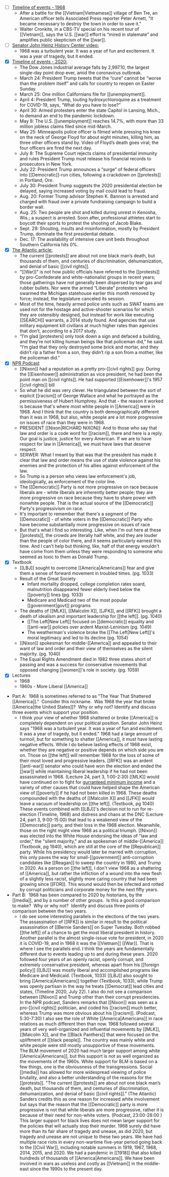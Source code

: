 - [ ] [Timeline of events - 1968](https://www.smithsonianmag.com/history/timeline-seismic-180967503/)
    - After a battle for the [[Vietnam|Vietnamese]] village of Ben Tre, an American officer tells Associated Press reporter Peter Arnett, "It became necessary to destroy the town in order to save it."
    - Walter Cronkite, in a CBS-TV special on his recent tour of [[Vietnam]], says the U.S. [[war]] effort is “mired in stalemate” and amplifies public skepticism of the [[war]].
- [ ] [Senator John Heinz History Center video:](https://www.youtube.com/watch?v=w2Pcwq6m-9s)
    -  1968 was a turbulent year. It was a year of fun and excitement. It was a year of tragedy, but it ended.
- [x] [Timeline of events - 2020:](https://www.latimes.com/california/story/2020-12-18/what-a-year-it-was-a-2020-timeline)
    - The Dow Jones industrial average falls by 2,997.10, the largest single-day point drop ever, amid the coronavirus outbreak.
    - March 24: President Trump tweets that the “cure” cannot be “worse than the problem itself” and calls for country to reopen on Easter Sunday.
    - March 25: One million Californians file for [[unemployment]].
    - April 4: President Trump, touting hydroxychloroquine as a treatment for COVID-19, says, “What do you have to lose?”
    - April 30: Armed protesters enter the state Capitol in Lansing, Mich., to demand an end to the pandemic lockdown.
    - May 8: The U.S. [[unemployment]] reaches 14.7%, with more than 33 million jobless claims filed since mid-March.
    - May 25: Minneapolis police officer is filmed while pressing his knee on the neck of George Floyd for about eight minutes, killing him, as three other officers stand by. Video of Floyd’s death goes viral; the four officers are fired the next day.
    - July 8: The Supreme Court rejects claims of presidential immunity and rules President Trump must release his financial records to prosecutors in New York.
    - July 22: President Trump announces a “surge” of federal officers into [[Democratic]]-run cities, following a crackdown on [[protests]] in Portland, Ore.
    - July 30: President Trump suggests the 2020 presidential election be delayed, saying increased voting by mail could lead to fraud.
    - Aug. 20: Former Trump advisor Stephen K. Bannon is arrested and charged with fraud over a private fundraising campaign to build a border wall.
    - Aug. 25: Two people are shot and killed during unrest in Kenosha, Wis.; a suspect is arrested. Soon after, professional athletes start to boycott their sports to protest the shooting of Jacob Blake.
    - Sept. 29: Shouting, insults and misinformation, mostly by President Trump, dominate the first presidential debate.
    - Dec. 17: The availability of intensive care unit beds throughout Southern California hits 0%.
- [x] [The Atlantic article:](https://www.theatlantic.com/ideas/archive/2020/05/1968-and-2020-lessons-from-americas-worst-year-so-far/612415/)
    - The current [[protests]] are about not one black man’s death, but thousands of them, and centuries of discrimination, dehumanization, and denial of basic [[civil rights]].
    - “[[War]]” is not how public officials have referred to the [[protests]] by pro-Confederate and white-nationalist groups in recent years; those gatherings have not generally been dispersed by tear gas and rubber bullets. Nor were the armed “Liberate” protesters who swarmed the Michigan statehouse earlier this month removed by force; instead, the legislature canceled its session. 
    - Most of the time, heavily armed police units such as SWAT teams are used not for the hostage and active-shooter scenarios for which they are ostensibly designed, but instead for work like executing [[SEARCH]] warrants, a 2014 study found. And agencies that use military equipment kill civilians at much higher rates than agencies that don’t, according to a 2017 study.
    - “I’m glad [protesters] only took down a sign and defaced a building, and they’re not killing human beings like that policeman did,” he said. “I’m glad that they only destroyed some brick and mortar, and they didn’t rip a father from a son, they didn’t rip a son from a mother, like the policeman did.”
- [x] [NPR Podcast](https://www.npr.org/transcripts/878070770)
    - [[Nixon]] had a reputation as a pretty pro-[[civil rights]] guy. During the [[Eisenhower]] administration as vice president, he had been the point man on [[civil rights]]. He had supported [[Eisenhower]]'s 1957 [[civil rights]] bill
    - So what he did was very clever. He triangulated between the sort of explicit [[racism]] of George Wallace and what he portrayed as the permissiveness of Hubert Humphrey. And that - the reason it worked is because that's where most white people in [[America]] were in 1968. And I think that the country is both demographically different than it was in 1968, but also, white people are a lot more progressive on issues of race than they were in 1968.
    - PRESIDENT [[Nixon|RICHARD NIXON]]: And to those who say that law and order is a code word for [[racism]], there and here is a reply. Our goal is justice, justice for every American. If we are to have respect for law in [[America]], we must have laws that deserve respect.
    - SERWER: What I meant by that was that the president has made it clear that law and order means the use of state violence against his enemies and the protection of his allies against enforcement of the law.
    - So Trump is a person who views law enforcement's job, ideologically, as enforcement of the color line.
    - The [[Democratic]] Party is not more progressive on race because liberals are - white liberals are inherently better people; they are more progressive on race because they have to share power with nonwhite people. That is the actual source of the [[Democratic]] Party's progressivism on race.
    - It's important to remember that there's a segment of the [[Democratic]] - of white voters in the [[Democratic]] Party who have become substantially more progressive on issues of race
    - But that's what I find so interesting. Like, when I'm out here at these [[protests]], the crowds are literally half white, and they are louder than the people of color there, and it seems particularly earnest this time. And I can't help but thinking, like, half of that energy wouldn't have come from them unless they were responding to someone who seemed as toxic to them as Donald Trump.
- [x] Textbook
    - [[LBJ]] sought to overcome [[America|Americans]] fear and give them a sense of forward movement in troubled times. (pg. 1033)
    - Result of the Great Society
        - Infant mortality dropped, college completion rates soard, malnutrition disappeared fewer elderly lived below the [[poverty]] lines (pg. 1033)
        - Medicare and Medicaid two of the most popular [[government|govt]] programs
    - The deaths of [[MLK]], [[Malcolm X]], [[JFK]], and [[RFK]] brought a death of idealism and important leadership for [[the left]]. (pg. 1040)
        - [[The Left|New Left]] focused on [[democratic]] equality and [[anti-war]] policies over ardent Maxist-Leninism (pg. 1049)
        - The weatherman's violence broke the [[The Left|New Left]]'s moral legitimacy and led to its decline (pg. 1054)
    - [[Nixon]] spokesman for middle-[[America]] and appealed to their want of law and order and their view of themselves as the silent majority. (pg. 1040)
    - The Equal Rights Amendment died in 1982 three states short of passing and was a success for conservative movements that opposed changing [[women]]'s role in society. (pg. 1059)
- [x] Lectures
    - 1968
    - 1960s - More Liberal [[America]]
- Part A:  1968 is sometimes referred to as "The Year That Shattered [[America]]."  Consider this nickname.  Was 1968 the year that broke [[America|the United States]]?  Why or why not? Identify and discuss three events which support your position.
    - I think your view of whether 1968 shattered or broke [[America]] is completely dependent on your political position. Senator John Heinz says "1968 was a turbulent year. It was a year of fun and excitement. It was a year of tragedy, but it ended."  1968 had a large amount of turmoil, but for something to shatter [[America]], it must have lasting negative effects. While I do believe lasting effects of 1968 exist, whether they are negative or positive depends on which side you are on. Those on [[the left]] will remember 1968 for the loss of some of their most loved and progressive leaders. [[RFK]] was an ardent [[anti-war]] senator who could have won the election and ended the [[war]] while maintaining liberal leadership if he had not been assassinated in 1968. (Lecture 24, part 3, 1:00-2:30) [[MLK]] would have continued on to fight for [gurranteed minimum income](https://www.theatlantic.com/business/archive/2013/08/martin-luther-kings-economic-dream-a-guaranteed-income-for-all-americans/279147/) and a variety of other causes that could have helped shape the American view of [[poverty]] if he had not been killed in 1968. These deaths compounded with the deaths of [[Malcolm X]] and [[JFK]] would leave a vacuum of leadership on [[the left]]. (Textbook, pg 1040) These events combined with [[LBJ]]'s decision not to run for re-election (Timeline, 1968) and distress and chaos at the DNC (Lecture 24, part 3, 9:00-15:00) that lead to a weakened view of the [[Democratic]] party, and their loss in the 1968 election. Meanwhile, those on the right might view 1968 as a political triumph. [[Nixon]] was elected into the White House endorsing the ideas of "law and order," the "silent majority," and as spokesman of middle-[[America]] (Textbook, pg 1940), which are still at the core of the [[Republican]] party. While his presidency would later be marred with corruption, this only paves the way for small-[[government]] anti-corruption candidates like [[Reagan]] to sweep the country in 1980, and Trump in 2020. As a person on [[the left]], I don't view 1968 as a shattering of [[America]], but rather the infliction of a wound into the new flesh of a slightly less racist, slightly more caring country that had been growing since [[FDR]]. This wound would then be infected and rotted by corrupt politicians and corporate money for the next fifty years. 
- Part B:  1968 has been compared to 2020 by historians, by the [[media]], and by a number of other groups.  Is this a good comparison to make?  Why or why not?  Identify and discuss three points of comparison between the two years.
    - I do see some interesting parallels in the elections of the two years. The assassination of [[RFK]] is similar in result to the political assassination of [[Bernie Sanders]] on Super Tuesday. Both robbed [[the left]] of a chance to get the most liberal president in history. Another parallel is the almost single-issue vote for president, in 2020 it is COVID-19, and in 1968 it was the [[Vietnam]] [[War]]. That is where I see the parallels end. I think the years are fundamentally different due to events leading up to and during these years. 2020 followed four years of an openly racist, openly corrupt, and extremely conservative president, whereas apart from his [[foreign policy]] [[LBJ]] was mostly liberal and accomplished programs like Medicare and Medicaid. (Textbook, 1033) [[LBJ]] also sought to bring [[America|Americans]] together (Textbook, 1033), while Trump was openly partisan in the way he treats [[Democrat]] lead cities and states, (Timeline 2020, July 22). I also do not see a comparison between [[Nixon]] and Trump other than their corrupt presidencies. In the NPR podcast, Sanders remarks that [[Nixon]] was seen as a pro-[[civil rights]] politician, and coded his [[racism]] much better, whereas Trump was more obvious about his [[racism]]. (Podcast, 5:30-7:30) I also see the role of White [[America|Americans]] in race relations as much different then than now. 1968 followed several years of very well-organized and influential movements by [[MLK]], [[Malcolm X]], and the [[Black Panthers]] that were focused on the upliftment of [[black people]]. The country was mainly white and white people were still mostly unsupportive of these movements. The BLM movement of 2020 had much larger support among white [[America|Americans]], but this support is not as well organized as the movements of the 1960s. White support for BLM is based on a few things, one is the obviousness of the transgressions. Social [[media]] has allowed for more widespread viewing of police brutality, and also a better understanding of the reasons for the [[protests]]. "The current [[protests]] are about not one black man’s death, but thousands of them, and centuries of discrimination, dehumanization, and denial of basic [[civil rights]]." (The Atlantic) Sanders credits this as one reason for increased white involvement but says that the reason that the [[Democratic]] party is more progressive is not that white liberals are more progressive, rather it is because of their need for non-white voters. (Podcast, 23:00-28:00 ) This larger support for black lives does not mean larger support for the policies that will actually stop their murder. 1968 surely did have more than its fair share of tragedy and unease, as did 2020, but tragedy and unease are not unique to these two years. We have had multiple race riots in every non-wartime five-year period going back to the [[Civil War]], including notable summers in 1919, 1967, 1968, 2014, 2015, and 2020. We had a pandemic in [[1918]] that also killed hundreds of thousands of [[America|Americans]]. We have been involved in wars as useless and costly as [[Vietnam]] in the middle-east since the 1990s to the present day.
